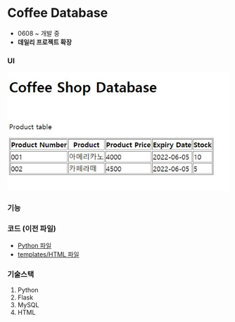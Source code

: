 # Coffee Database
- 0608 ~ 개발 중
- <b>데일리 프로젝트 확장 </b>

### UI

![img](./img/image.jpg)

### 기능

### 코드 (이전 파일)
- [Python 파일](https://github.com/sr0020/Coffee_Shop/blob/main/database.py)
- [templates/HTML 파일](https://github.com/sr0020/Coffee_Shop/tree/main/templates)

### 기술스택
1. Python
2. Flask
3. MySQL
4. HTML
